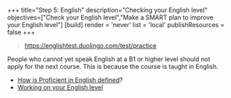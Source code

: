 +++
title="Step 5: English"
description="Checking your English level"
objectives=["Check your English level","Make a SMART plan to improve your English level"]
[build]
  render = 'never'
  list = 'local'
  publishResources = false
+++

> https://englishtest.duolingo.com/test/practice

People who cannot yet speak English at a B1 or higher level should not apply for the next course. This is because the course is taught in English.

- [How is Proficient in English defined](https://docs.google.com/document/d/1a_BqRRdLOVRHXFDm8HO9riTAr_8M1AFCa2FO2QBd6pg/edit)?
- [Working on your English level](https://docs.google.com/document/d/1XKpjtFTtvYf_j6hlLwEoiQ_ujSFv12P_WL0Th2wml1Y/edit?usp=sharing)

